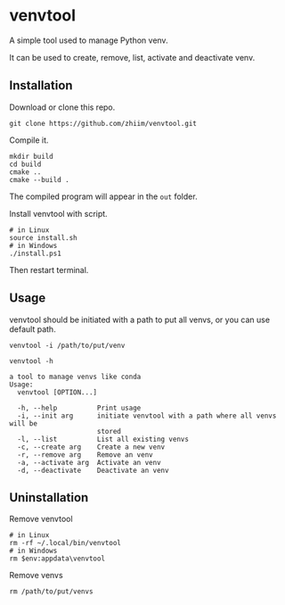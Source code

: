# venvtool

A simple tool used to manage Python venv.

It can be used to create, remove, list, activate and deactivate venv.

## Installation

Download or clone this repo.

```shell
git clone https://github.com/zhiim/venvtool.git
```

Compile it.

```shell
mkdir build
cd build
cmake ..
cmake --build .
```

The compiled program will appear in the `out` folder.

Install venvtool with script.


```shell
# in Linux
source install.sh
# in Windows
./install.ps1
```

Then restart terminal.

## Usage

venvtool should be initiated with a path to put all venvs, or you can use default path.

```shell
venvtool -i /path/to/put/venv
```

```shell
venvtool -h

a tool to manage venvs like conda
Usage:
  venvtool [OPTION...]

  -h, --help          Print usage
  -i, --init arg      initiate venvtool with a path where all venvs will be
                      stored
  -l, --list          List all existing venvs
  -c, --create arg    Create a new venv
  -r, --remove arg    Remove an venv
  -a, --activate arg  Activate an venv
  -d, --deactivate    Deactivate an venv
```

## Uninstallation

Remove venvtool

```shell
# in Linux
rm -rf ~/.local/bin/venvtool
# in Windows
rm $env:appdata\venvtool
```

Remove venvs

```shell
rm /path/to/put/venvs
```
